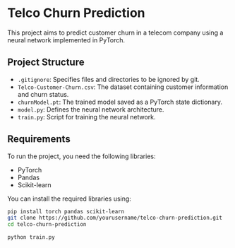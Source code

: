 # Telco Churn Prediction

This project aims to predict customer churn in a telecom company using a neural network implemented in PyTorch.

## Project Structure

- `.gitignore`: Specifies files and directories to be ignored by git.
- `Telco-Customer-Churn.csv`: The dataset containing customer information and churn status.
- `churnModel.pt`: The trained model saved as a PyTorch state dictionary.
- `model.py`: Defines the neural network architecture.
- `train.py`: Script for training the neural network.

## Requirements

To run the project, you need the following libraries:

- PyTorch
- Pandas
- Scikit-learn

You can install the required libraries using:

```bash
pip install torch pandas scikit-learn
git clone https://github.com/yourusername/telco-churn-prediction.git
cd telco-churn-prediction

python train.py
